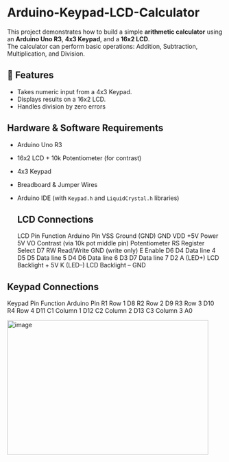 # Arduino-Keypad-LCD-Calculator

This project demonstrates how to build a simple **arithmetic calculator** using an **Arduino Uno R3**, **4x3 Keypad**, and a **16x2 LCD**.  
The calculator can perform basic operations: Addition, Subtraction, Multiplication, and Division.

## 📌 Features
- Takes numeric input from a 4x3 Keypad.
- Displays results on a 16x2 LCD.
- Handles division by zero errors

##  Hardware & Software Requirements
- Arduino Uno R3  
- 16x2 LCD + 10k Potentiometer (for contrast)  
- 4x3 Keypad  
- Breadboard & Jumper Wires  
- Arduino IDE (with `Keypad.h` and `LiquidCrystal.h` libraries)

  ## LCD Connections
  LCD Pin	Function	Arduino Pin
VSS	Ground (GND)	GND
VDD	+5V Power	5V
VO	Contrast (via 10k pot middle pin)	Potentiometer
RS	Register Select	D7
RW	Read/Write	GND (write only)
E	Enable	D6
D4	Data line 4	D5
D5	Data line 5	D4
D6	Data line 6	D3
D7	Data line 7	D2
A (LED+)	LCD Backlight +	5V
K (LED–)	LCD Backlight –	GND

## Keypad Connections

Keypad Pin	Function	Arduino Pin
R1	Row 1	D8
R2	Row 2	D9
R3	Row 3	D10
R4	Row 4	D11
C1	Column 1	D12
C2	Column 2	D13
C3	Column 3	A0


<img width="469" height="313" alt="image" src="https://github.com/user-attachments/assets/9eb12b8a-ed0e-49c1-9300-d446eeff0698" />

